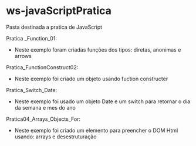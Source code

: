 # ws-javaScriptPratica

Pasta destinada a pratica de JavaScript

Pratica \_Function_01:

- Neste exemplo foram criadas funções dos tipos: diretas, anonimas e arrows

Pratica_FunctionConstruct02:

- Neste exemplo foi criado um objeto usando fuction constructer

Pratica_Switch_Date:

- Neste exemplo foi usado um objeto Date e um switch para retornar
  o dia da semana e mes do ano

Pratica04_Arrays_Objects_For:

- Neste exemplo foi criado um elemento para preencher o DOM Html
  usando: arrays e desestruturação
